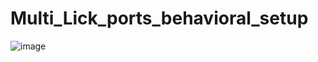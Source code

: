 # Multi_Lick_ports_behavioral_setup
![image](https://user-images.githubusercontent.com/108768731/177429389-20c332b3-79ba-40df-add1-b6dfd9114d2c.png)
